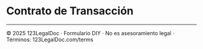 # Contrato de Transacción

---
© 2025 123LegalDoc · Formulario DIY · No es asesoramiento legal · Términos: 123LegalDoc.com/terms
